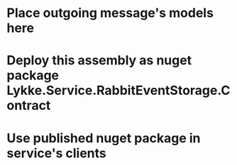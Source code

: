 ﻿# Place outgoing message's models here
# Deploy this assembly as nuget package Lykke.Service.RabbitEventStorage.Contract
# Use published nuget package in service's clients
